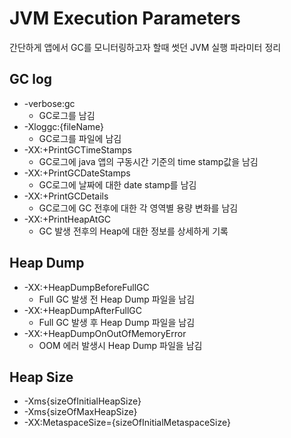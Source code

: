 # JVM Execution Parameters

간단하게 앱에서 GC를 모니터링하고자 할때 썻던 JVM 실행 파라미터 정리

## GC log
- -verbose:gc
  - GC로그를 남김
- -Xloggc:{fileName}
  - GC로그를 파일에 남김
- -XX:+PrintGCTimeStamps
  - GC로그에 java 앱의 구동시간 기준의 time stamp값을 남김
- -XX:+PrintGCDateStamps
  - GC로그에 날짜에 대한 date stamp를 남김
- -XX:+PrintGCDetails
  - GC로그에 GC 전후에 대한 각 영역별 용량 변화를 남김
- -XX:+PrintHeapAtGC
  - GC 발생 전후의 Heap에 대한 정보를 상세하게 기록

## Heap Dump
- -XX:+HeapDumpBeforeFullGC
  - Full GC 발생 전 Heap Dump 파일을 남김
- -XX:+HeapDumpAfterFullGC
  - Full GC 발생 후 Heap Dump 파일을 남김
- -XX:+HeapDumpOnOutOfMemoryError
  - OOM 에러 발생시 Heap Dump 파일을 남김

## Heap Size
- -Xms{sizeOfInitialHeapSize}
- -Xms{sizeOfMaxHeapSize}
- -XX:MetaspaceSize={sizeOfInitialMetaspaceSize}

